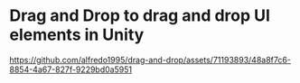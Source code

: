 # Drag and Drop to drag and drop UI elements in Unity



https://github.com/alfredo1995/drag-and-drop/assets/71193893/48a8f7c6-8854-4a67-827f-9229bd0a5951

 
 
 
